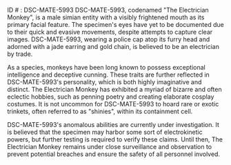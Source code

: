 ID # : DSC-MATE-5993
DSC-MATE-5993, codenamed "The Electrician Monkey", is a male simian entity with a visibly frightened mouth as its primary facial feature. The specimen's eyes have yet to be documented due to their quick and evasive movements, despite attempts to capture clear images. DSC-MATE-5993, wearing a police cap atop its furry head and adorned with a jade earring and gold chain, is believed to be an electrician by trade.

As a species, monkeys have been long known to possess exceptional intelligence and deceptive cunning. These traits are further reflected in DSC-MATE-5993's personality, which is both highly imaginative and distinct. The Electrician Monkey has exhibited a myriad of bizarre and often eclectic hobbies, such as penning poetry and creating elaborate cosplay costumes. It is not uncommon for DSC-MATE-5993 to hoard rare or exotic trinkets, often referred to as "shinies", within its containment cell. 

DSC-MATE-5993's anomalous abilities are currently under investigation. It is believed that the specimen may harbor some sort of electrokinetic powers, but further testing is required to verify these claims. Until then, The Electrician Monkey remains under close surveillance and observation to prevent potential breaches and ensure the safety of all personnel involved.